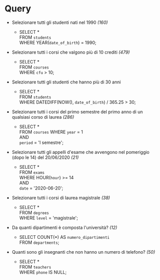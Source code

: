 # Query
- Selezionare tutti gli studenti nati nel 1990 *(160)*
    - SELECT *  
    FROM `students`  
    WHERE YEAR(`date_of_birth`) = 1990; 

- Selezionare tutti i corsi che valgono più di 10 crediti *(479)*
    - SELECT *  
    FROM `courses`  
    WHERE `cfu` > 10;

- Selezionare tutti gli studenti che hanno più di 30 anni
    - SELECT *  
    FROM `students`  
    WHERE DATEDIFF(NOW(), `date_of_birth`) / 365.25 > 30;

- Selezionare tutti i corsi del primo semestre del primo anno di un qualsiasi corso di
laurea *(286)*
    - SELECT *  
    FROM `courses`
    WHERE `year` = 1  
    AND  
    `period` = 'I semestre';

- Selezionare tutti gli appelli d'esame che avvengono nel pomeriggio (dopo le 14) del
20/06/2020 *(21)*
    - SELECT *  
    FROM `exams`  
    WHERE HOUR(`hour`) >= 14  
    AND  
    `date` = '2020-06-20';

- Selezionare tutti i corsi di laurea magistrale *(38)*
    - SELECT *  
    FROM `degrees`  
    WHERE `level` = 'magistrale';

- Da quanti dipartimenti è composta l'università? *(12)*
    - SELECT COUNT(*) AS `numero_dipartimenti`  
    FROM `departments`;

- Quanti sono gli insegnanti che non hanno un numero di telefono? *(50)*
    - SELECT *  
    FROM `teachers`  
    WHERE `phone` IS NULL;
